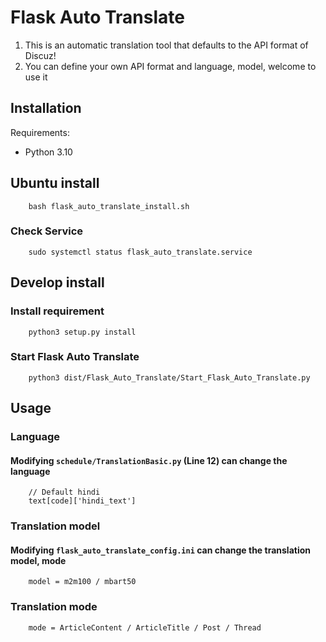 # Flask Auto Translate
1. This is an automatic translation tool that defaults to the API format of Discuz!
2. You can define your own API format and language, model, welcome to use it

## Installation

Requirements:
-    Python 3.10

## Ubuntu install
```
    bash flask_auto_translate_install.sh
```
### Check Service
```
    sudo systemctl status flask_auto_translate.service
```

## Develop install

### Install requirement
```
    python3 setup.py install
```
### Start Flask Auto Translate
```
    python3 dist/Flask_Auto_Translate/Start_Flask_Auto_Translate.py
```

## Usage

### Language
#### Modifying ```schedule/TranslationBasic.py``` (Line 12) can change the language
```
    // Default hindi
    text[code]['hindi_text']
```

### Translation model
#### Modifying ```flask_auto_translate_config.ini```  can change the translation model, mode
```
    model = m2m100 / mbart50
```

### Translation mode
```
    mode = ArticleContent / ArticleTitle / Post / Thread
```
